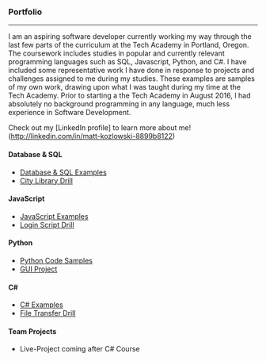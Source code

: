 ### Portfolio
***

I am an aspiring software developer currently working my way through the last few parts of
the curriculum at the Tech Academy in Portland, Oregon.   The coursework includes studies in popular
and currently relevant programming languages such as SQL, Javascript, Python, and C#.  I have included
some representative work I have done in response to projects and challenges assigned
to me during my studies.  These examples are samples of my own work, drawing upon
what I was taught during my time at the Tech Academy.  Prior to starting a the Tech
Academy in August 2016, I had absolutely no background programming in any language,
much less experience in Software Development.

Check out my [LinkedIn profile] to learn more about me! (http://linkedin.com/in/matt-kozlowski-8899b8122)



#### Database & SQL
* [Database & SQL Examples](./Database-SQL)
* [City Library Drill](./Database-SQL/City-Library-Drill)

#### JavaScript
* [JavaScript Examples](./JavaScript)
* [Login Script Drill](./JavaScript/Login-Script-Drill)

#### Python
* [Python Code Samples](./Python)
* [GUI Project](./Python/Datetime-Drill)

#### C#  
* [C# Examples](./C-Sharp)
* [File Transfer Drill](./C-Sharp/File-Transfer-Drill)

#### Team Projects
* Live-Project coming after C# Course
